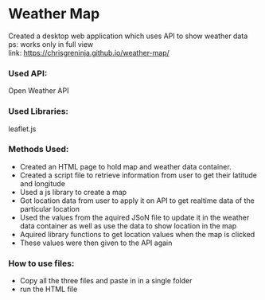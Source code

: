 # Weather Map 
Created a desktop web application which uses API to show weather data   
ps: works only in full view    
link: https://chrisgreninja.github.io/weather-map/

### Used API:
Open Weather API

### Used Libraries: 
leaflet.js 

### Methods Used: 
 - Created an HTML page to hold map and weather data container.
 - Created a script file to retrieve information from user to get their latitude and longitude
 - Used a js library to create a map
 - Got location data from user to apply it on API to get realtime data of the particular location
 - Used the values from the aquired JSoN file to update it in the weather data container as well as use the data to show location in the map
 - Aquired library functions to get location values when the map is clicked
 - These values were then given to the API again

### How to use files:
- Copy all the three files and paste in in a single folder
- run the HTML file
